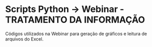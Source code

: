 # Scripts Python -> Webinar - TRATAMENTO DA INFORMAÇÃO

Códigos utilizados na Webinar para geração de gráficos e leitura de arquivos do Excel.
